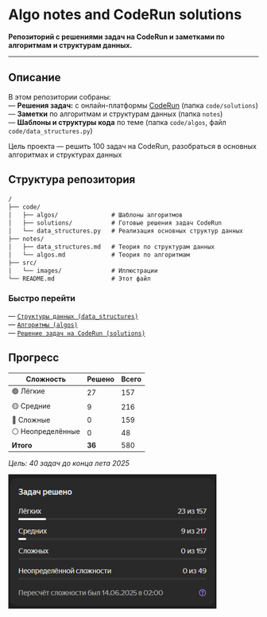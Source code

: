 # Algo notes and CodeRun solutions

**Репозиторий с решениями задач на CodeRun и заметками по алгоритмам и структурам данных.**

---

## Описание
В этом репозитории собраны:  
— **Решения задач:** с онлайн-платформы [CodeRun](https://coderun.yandex.ru) (папка `code/solutions`)  
— **Заметки** по алгоритмам и структурам данных (папка `notes`)  
— **Шаблоны и структуры кода** по теме (папка `code/algos`, файл `code/data_structures.py`)

Цель проекта — решить 100 задач на CodeRun, разобраться в основных алгоритмах и структурах данных

## Структура репозитория
```text
/
├── code/
│   ├── algos/               # Шаблоны алгоритмов
│   ├── solutions/           # Готовые решения задач CodeRun
│   └── data_structures.py   # Реализация основных структур данных
├── notes/
│   ├── data_structures.md   # Теория по структурам данных
│   └── algos.md             # Теория по алгоритмам
├── src/
│   └── images/              # Иллюстрации
└── README.md                # Этот файл
```
### Быстро перейти
— [`Cтруктуры данных (data_structures)`](notes/data_structures.md)   
— [`Алгоритмы (algos)`](notes/algos.md)  
— [`Решение задач на CodeRun (solutions)`](code/solutions)

## Прогресс

| Сложность       | Решено | Всего |
|------------------|--------|-------|
| 🟢 Лёгкие         | 27     | 157   |
| 🟡 Средние        | 9      | 216   |
| 🔴 Сложные        | 0      | 159   |
| ⚪ Неопределённые | 0      | 48    |
| **Итого**        | **36** | 580   |

_Цель: 40 задач до конца лета 2025 ️_   

![img.png](src/images/img.png)
